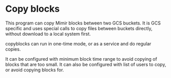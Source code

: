# Copy blocks

This program can copy Mimir blocks between two GCS buckets. It is GCS specific and uses special calls to copy
files between buckets directly, without download to a local system first.

copyblocks can run in one-time mode, or as a service and do regular copies.

It can be configured with minimum block time range to avoid copying of blocks that are too small.
It can also be configured with list of users to copy, or avoid copying blocks for.
